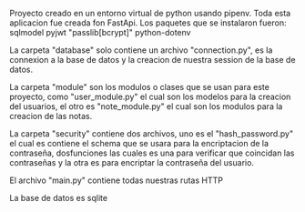 Proyecto creado en un entorno virtual de python usando pipenv.
Toda esta aplicacion fue creada fon FastApi.
Los paquetes que se instalaron fueron:
    sqlmodel
    pyjwt
    "passlib[bcrypt]"
    python-dotenv

La carpeta "database" solo contiene un archivo "connection.py", es la connexion a la base de datos y la creacion de nuestra session de la base de datos.

La carpeta "module" son los modulos o clases que se usan para este proyecto, como "user_module.py" el cual son los modelos para la creacion del usuarios, el otro es "note_module.py" el cual son los modulos para la creacion de las notas.

La carpeta "security" contiene dos archivos, uno es el "hash_password.py" el cual es contiene el schema que se usara para la encriptacion de la contraseña, dosfunciones las cuales es una para verificar que coincidan las contraseñas y la otra es para encriptar la contraseña del usuario.

El archivo "main.py" contiene todas nuestras rutas HTTP

La base de datos es sqlite
